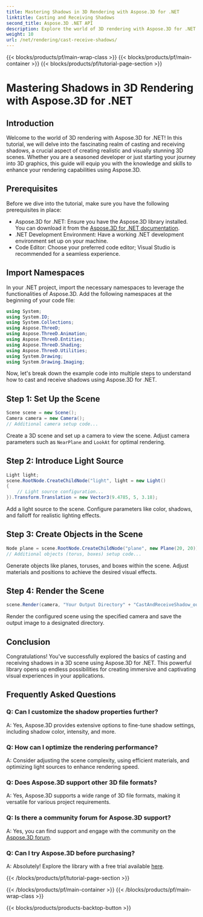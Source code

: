 ```yaml
---
title: Mastering Shadows in 3D Rendering with Aspose.3D for .NET
linktitle: Casting and Receiving Shadows
second_title: Aspose.3D .NET API
description: Explore the world of 3D rendering with Aspose.3D for .NET. Cast and receive shadows effortlessly. Download your free trial now!
weight: 10
url: /net/rendering/cast-receive-shadows/
---
```


{{< blocks/products/pf/main-wrap-class >}}
{{< blocks/products/pf/main-container >}}
{{< blocks/products/pf/tutorial-page-section >}}

# Mastering Shadows in 3D Rendering with Aspose.3D for .NET

## Introduction
Welcome to the world of 3D rendering with Aspose.3D for .NET! In this tutorial, we will delve into the fascinating realm of casting and receiving shadows, a crucial aspect of creating realistic and visually stunning 3D scenes. Whether you are a seasoned developer or just starting your journey into 3D graphics, this guide will equip you with the knowledge and skills to enhance your rendering capabilities using Aspose.3D.
## Prerequisites
Before we dive into the tutorial, make sure you have the following prerequisites in place:
- Aspose.3D for .NET: Ensure you have the Aspose.3D library installed. You can download it from the [Aspose.3D for .NET documentation](https://reference.aspose.com/3d/net/).
- .NET Development Environment: Have a working .NET development environment set up on your machine.
- Code Editor: Choose your preferred code editor; Visual Studio is recommended for a seamless experience.
## Import Namespaces
In your .NET project, import the necessary namespaces to leverage the functionalities of Aspose.3D. Add the following namespaces at the beginning of your code file:
```csharp
using System;
using System.IO;
using System.Collections;
using Aspose.ThreeD;
using Aspose.ThreeD.Animation;
using Aspose.ThreeD.Entities;
using Aspose.ThreeD.Shading;
using Aspose.ThreeD.Utilities;
using System.Drawing;
using System.Drawing.Imaging;
```
Now, let's break down the example code into multiple steps to understand how to cast and receive shadows using Aspose.3D for .NET.
## Step 1: Set Up the Scene
```csharp
Scene scene = new Scene();
Camera camera = new Camera();
// Additional camera setup code...
```
Create a 3D scene and set up a camera to view the scene. Adjust camera parameters such as `NearPlane` and `LookAt` for optimal rendering.
## Step 2: Introduce Light Source
```csharp
Light light;
scene.RootNode.CreateChildNode("light", light = new Light()
{
    // Light source configuration...
}).Transform.Translation = new Vector3(9.4785, 5, 3.18);
```
Add a light source to the scene. Configure parameters like color, shadows, and falloff for realistic lighting effects.
## Step 3: Create Objects in the Scene
```csharp
Node plane = scene.RootNode.CreateChildNode("plane", new Plane(20, 20));
// Additional objects (torus, boxes) setup code...
```
Generate objects like planes, toruses, and boxes within the scene. Adjust materials and positions to achieve the desired visual effects.
## Step 4: Render the Scene
```csharp
scene.Render(camera, "Your Output Directory" + "CastAndReceiveShadow_out.png", new Size(1024, 1024), ImageFormat.Png, opt);
```
Render the configured scene using the specified camera and save the output image to a designated directory.
## Conclusion
Congratulations! You've successfully explored the basics of casting and receiving shadows in a 3D scene using Aspose.3D for .NET. This powerful library opens up endless possibilities for creating immersive and captivating visual experiences in your applications.
## Frequently Asked Questions
### Q: Can I customize the shadow properties further?
A: Yes, Aspose.3D provides extensive options to fine-tune shadow settings, including shadow color, intensity, and more.
### Q: How can I optimize the rendering performance?
A: Consider adjusting the scene complexity, using efficient materials, and optimizing light sources to enhance rendering speed.
### Q: Does Aspose.3D support other 3D file formats?
A: Yes, Aspose.3D supports a wide range of 3D file formats, making it versatile for various project requirements.
### Q: Is there a community forum for Aspose.3D support?
A: Yes, you can find support and engage with the community on the [Aspose.3D forum](https://forum.aspose.com/c/3d/18).
### Q: Can I try Aspose.3D before purchasing?
A: Absolutely! Explore the library with a free trial available [here](https://releases.aspose.com/).

{{< /blocks/products/pf/tutorial-page-section >}}

{{< /blocks/products/pf/main-container >}}
{{< /blocks/products/pf/main-wrap-class >}}

{{< blocks/products/products-backtop-button >}}
